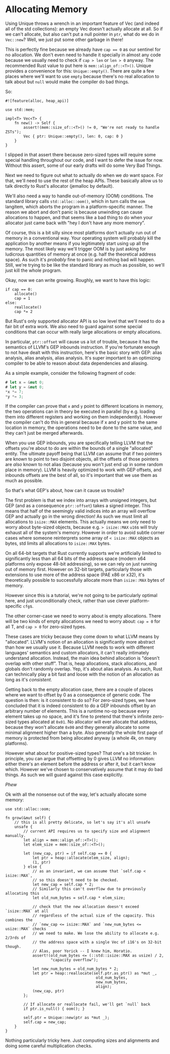 # Allocating Memory

Using Unique throws a wrench in an important feature of Vec (and indeed all of
the std collections): an empty Vec doesn't actually allocate at all. So if we
can't allocate, but also can't put a null pointer in `ptr`, what do we do in
`Vec::new`? Well, we just put some other garbage in there!

This is perfectly fine because we already have `cap == 0` as our sentinel for no
allocation. We don't even need to handle it specially in almost any code because
we usually need to check if `cap > len` or `len > 0` anyway. The recommended
Rust value to put here is `mem::align_of::<T>()`. Unique provides a convenience
for this: `Unique::empty()`. There are quite a few places where we'll
want to use `empty` because there's no real allocation to talk about but
`null` would make the compiler do bad things.

So:

```rust,ignore
#![feature(alloc, heap_api)]

use std::mem;

impl<T> Vec<T> {
    fn new() -> Self {
        assert!(mem::size_of::<T>() != 0, "We're not ready to handle ZSTs");
        Vec { ptr: Unique::empty(), len: 0, cap: 0 }
    }
}
```

I slipped in that assert there because zero-sized types will require some
special handling throughout our code, and I want to defer the issue for now.
Without this assert, some of our early drafts will do some Very Bad Things.

Next we need to figure out what to actually do when we *do* want space. For
that, we'll need to use the rest of the heap APIs. These basically allow us to
talk directly to Rust's allocator (jemalloc by default).

We'll also need a way to handle out-of-memory (OOM) conditions. The standard
library calls `std::alloc::oom()`, which in turn calls the `oom` langitem,
which aborts the program in a platform-specific manner.
The reason we abort and don't panic is because unwinding can cause allocations
to happen, and that seems like a bad thing to do when your allocator just came
back with "hey I don't have any more memory".

Of course, this is a bit silly since most platforms don't actually run out of
memory in a conventional way. Your operating system will probably kill the
application by another means if you legitimately start using up all the memory.
The most likely way we'll trigger OOM is by just asking for ludicrous quantities
of memory at once (e.g. half the theoretical address space). As such it's
*probably* fine to panic and nothing bad will happen. Still, we're trying to be
like the standard library as much as possible, so we'll just kill the whole
program.

Okay, now we can write growing. Roughly, we want to have this logic:

```text
if cap == 0:
    allocate()
    cap = 1
else:
    reallocate()
    cap *= 2
```

But Rust's only supported allocator API is so low level that we'll need to do a
fair bit of extra work. We also need to guard against some special
conditions that can occur with really large allocations or empty allocations.

In particular, `ptr::offset` will cause us a lot of trouble, because it has
the semantics of LLVM's GEP inbounds instruction. If you're fortunate enough to
not have dealt with this instruction, here's the basic story with GEP: alias
analysis, alias analysis, alias analysis. It's super important to an optimizing
compiler to be able to reason about data dependencies and aliasing.

As a simple example, consider the following fragment of code:

```rust
# let x = &mut 0;
# let y = &mut 0;
*x *= 7;
*y *= 3;
```

If the compiler can prove that `x` and `y` point to different locations in
memory, the two operations can in theory be executed in parallel (by e.g.
loading them into different registers and working on them independently).
However the compiler can't do this in general because if x and y point to
the same location in memory, the operations need to be done to the same value,
and they can't just be merged afterwards.

When you use GEP inbounds, you are specifically telling LLVM that the offsets
you're about to do are within the bounds of a single "allocated" entity. The
ultimate payoff being that LLVM can assume that if two pointers are known to
point to two disjoint objects, all the offsets of those pointers are *also*
known to not alias (because you won't just end up in some random place in
memory). LLVM is heavily optimized to work with GEP offsets, and inbounds
offsets are the best of all, so it's important that we use them as much as
possible.

So that's what GEP's about, how can it cause us trouble?

The first problem is that we index into arrays with unsigned integers, but
GEP (and as a consequence `ptr::offset`) takes a signed integer. This means
that half of the seemingly valid indices into an array will overflow GEP and
actually go in the wrong direction! As such we must limit all allocations to
`isize::MAX` elements. This actually means we only need to worry about
byte-sized objects, because e.g. `> isize::MAX` `u16`s will truly exhaust all of
the system's memory. However in order to avoid subtle corner cases where someone
reinterprets some array of `< isize::MAX` objects as bytes, std limits all
allocations to `isize::MAX` bytes.

On all 64-bit targets that Rust currently supports we're artificially limited
to significantly less than all 64 bits of the address space (modern x64
platforms only expose 48-bit addressing), so we can rely on just running out of
memory first. However on 32-bit targets, particularly those with extensions to
use more of the address space (PAE x86 or x32), it's theoretically possible to
successfully allocate more than `isize::MAX` bytes of memory.

However since this is a tutorial, we're not going to be particularly optimal
here, and just unconditionally check, rather than use clever platform-specific
`cfg`s.

The other corner-case we need to worry about is empty allocations. There will
be two kinds of empty allocations we need to worry about: `cap = 0` for all T,
and `cap > 0` for zero-sized types.

These cases are tricky because they come
down to what LLVM means by "allocated". LLVM's notion of an
allocation is significantly more abstract than how we usually use it. Because
LLVM needs to work with different languages' semantics and custom allocators,
it can't really intimately understand allocation. Instead, the main idea behind
allocation is "doesn't overlap with other stuff". That is, heap allocations,
stack allocations, and globals don't randomly overlap. Yep, it's about alias
analysis. As such, Rust can technically play a bit fast and loose with the notion of
an allocation as long as it's *consistent*.

Getting back to the empty allocation case, there are a couple of places where
we want to offset by 0 as a consequence of generic code. The question is then:
is it consistent to do so? For zero-sized types, we have concluded that it is
indeed consistent to do a GEP inbounds offset by an arbitrary number of
elements. This is a runtime no-op because every element takes up no space,
and it's fine to pretend that there's infinite zero-sized types allocated
at `0x01`. No allocator will ever allocate that address, because they won't
allocate `0x00` and they generally allocate to some minimal alignment higher
than a byte. Also generally the whole first page of memory is
protected from being allocated anyway (a whole 4k, on many platforms).

However what about for positive-sized types? That one's a bit trickier. In
principle, you can argue that offsetting by 0 gives LLVM no information: either
there's an element before the address or after it, but it can't know which.
However we've chosen to conservatively assume that it may do bad things. As
such we will guard against this case explicitly.

*Phew*

Ok with all the nonsense out of the way, let's actually allocate some memory:

```rust,ignore
use std::alloc::oom;

fn grow(&mut self) {
    // this is all pretty delicate, so let's say it's all unsafe
    unsafe {
        // current API requires us to specify size and alignment manually.
        let align = mem::align_of::<T>();
        let elem_size = mem::size_of::<T>();

        let (new_cap, ptr) = if self.cap == 0 {
            let ptr = heap::allocate(elem_size, align);
            (1, ptr)
        } else {
            // as an invariant, we can assume that `self.cap < isize::MAX`,
            // so this doesn't need to be checked.
            let new_cap = self.cap * 2;
            // Similarly this can't overflow due to previously allocating this
            let old_num_bytes = self.cap * elem_size;

            // check that the new allocation doesn't exceed `isize::MAX` at all
            // regardless of the actual size of the capacity. This combines the
            // `new_cap <= isize::MAX` and `new_num_bytes <= usize::MAX` checks
            // we need to make. We lose the ability to allocate e.g. 2/3rds of
            // the address space with a single Vec of i16's on 32-bit though.
            // Alas, poor Yorick -- I knew him, Horatio.
            assert!(old_num_bytes <= (::std::isize::MAX as usize) / 2,
                    "capacity overflow");

            let new_num_bytes = old_num_bytes * 2;
            let ptr = heap::reallocate(self.ptr.as_ptr() as *mut _,
                                        old_num_bytes,
                                        new_num_bytes,
                                        align);
            (new_cap, ptr)
        };

        // If allocate or reallocate fail, we'll get `null` back
        if ptr.is_null() { oom(); }

        self.ptr = Unique::new(ptr as *mut _);
        self.cap = new_cap;
    }
}
```

Nothing particularly tricky here. Just computing sizes and alignments and doing
some careful multiplication checks.

